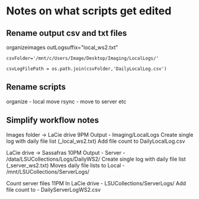 # Notes on what scripts get edited 

## Rename output csv and txt files 

organizeimages
    outLogsuffix="local_ws2.txt"
    
    csvFolder='/mnt/c/Users/Image/Desktop/Imaging/LocalLogs/'
    
    csvLogFilePath = os.path.join(csvFolder,'DailyLocalLog.csv')


## Rename scripts 

organize - local move
rsync - move to server 
etc

## Simplify workflow notes 

Images folder -> LaCie drive 9PM
Output - Imaging/LocalLogs
Create single log with daily file list (_local_ws2.txt)
Add file count to DailyLocalLog.csv

LaCie drive -> Sassafras 10PM
Output - Server - /data/LSUCollections/Logs/DailyWS2/
Create single log with daily file list (_server_ws2.txt)
Moves daily file lists to Local - /mnt/LSUCollections/ServerLogs/

Count server files 11PM 
In LaCie drive - LSUCollections/ServerLogs/
Add file count to - DailyServerLogWS2.csv
